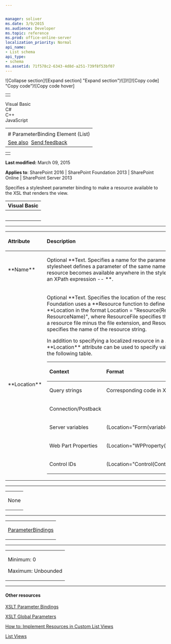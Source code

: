 ```yaml
---


manager: soliver
ms.date: 3/9/2015
ms.audience: Developer
ms.topic: reference
ms.prod: office-online-server
localization_priority: Normal
api_name:
- List schema
api_type:
- schema
ms.assetid: 71f578c2-6343-4d8d-a251-739f8f53bf07
---
```


![Collapse
section]![Expand
section] "Expand section")![]()![])![]![]()![Copy
code] "Copy code")![Copy code
hover]
<table>
<tbody>
<tr class="odd">
<td align="left"></td>
</tr>
</tbody>
</table>

Visual Basic  
C\#  
C++  
JavaScript  

<table>
<tbody>
<tr class="odd">
<td align="left"><span id="runningHeaderText"></span></td>
</tr>
<tr class="even">
<td align="left"># ParameterBinding Element (List)</td>
</tr>
<tr class="odd">
<td align="left"><a href="#seeAlsoToggle">See also</a>  <span id="headfeedbackarea" class="feedbackhead"><a href="javascript:SubmitFeedback(&#39;docthis@Microsoft.com&#39;,&#39;&#39;,&#39;&#39;,&#39;&#39;,&#39;1.0.18082.1225&#39;,&#39;%0\dThank%20you%20for%20your%20feedback.%20The%20developer%20writing%20teams%20use%20your%20feedback%20to%20improve%20documentation.%20While%20we%20are%20reviewing%20your%20feedback,%20we%20may%20send%20you%20e-mail%20to%20ask%20for%20clarification%20or%20feedback%20on%20a%20solution.%20We%20do%20not%20use%20your%20e-mail%20address%20for%20any%20other%20purpose%20and%20we%20delete%20it%20after%20we%20finish%20our%20review.%0\AFor%20further%20information%20about%20the%20privacy%20policies%20of%20Microsoft,%20please%20see%20http://privacy.microsoft.com/en-us/default.aspx.%0\A%0\d&#39;,&#39;Customer%20feedback&#39;);">Send feedback</a></span></td>
</tr>
</tbody>
</table>

<table>
<colgroup>
<col width="100%" />
</colgroup>
<tbody>
<tr class="odd">
<td align="left"></td>
</tr>
</tbody>
</table>

**Last modified:** March 09, 2015

**Applies to**: SharePoint 2016 | SharePoint Foundation 2013 |
SharePoint Online | SharePoint Server 2013

Specifies a stylesheet parameter binding to make a resource available to
the XSL that renders the view.

<span codelanguage="VisualBasic"></span>
<table>
<colgroup>
<col width="100%" />
</colgroup>
<thead>
<tr class="header">
<th align="left">Visual Basic</th>
</tr>
</thead>
<tbody>
<tr class="odd">
<td align="left"><pre><code><ParameterBinding  Name = "Text"  Location = "Text" /></code></pre></td>
</tr>
</tbody>
</table>


-----------------------------------------------------------------------------------------------------------------------------------------------------------------------------------------------

<table>
<colgroup>
<col width="50%" />
<col width="50%" />
</colgroup>
<thead>
<tr class="header">
<th align="left"><p>Attribute</p></th>
<th align="left"><p>Description</p></th>
</tr>
</thead>
<tbody>
<tr class="odd">
<td align="left"><p>**Name**</p></td>
<td align="left"><p>Optional **Text</span>. Specifies a name for the parameter. The XSL stylesheet defines a parameter of the same name -- <span class="code"><xsl:param name="ParameterName"/></span> -- and the resource becomes available anywhere in the stylesheet through an XPath expression -- <span class="code"><xsl:value-of select="$ParameterName" />**.</p></td>
</tr>
<tr class="even">
<td align="left"><p>**Location**</p></td>
<td align="left"><p>Optional **Text</span>. Specifies the location of the resource. SharePoint Foundation uses a **Resource</span> function to define the value of **Location</span> in the format <span class="code">Location = "Resource(ResourceFile, ResourceName)"</span>, where <span class="parameter" sdata="paramReference">ResourceFile</span> specifies the base name of a resource file minus the file extension, and <span class="parameter" sdata="paramReference">ResourceName** specifies the name of the resource string.</p>
<p>In addition to specifying a localized resource in a .resx file, the **Location** attribute can be used to specify values indicated in the following table.</p>
<div class="tableSection">
<table>
<colgroup>
<col width="50%" />
<col width="50%" />
</colgroup>
<thead>
<tr class="header">
<th align="left"><p>Context</p></th>
<th align="left"><p>Format</p></th>
</tr>
</thead>
<tbody>
<tr class="odd">
<td align="left"><p>Query strings</p></td>
<td align="left"><p><span class="code"><ParameterBinding Name="SelectedID" Location="QueryString(SelectedID)"/></span>Corresponding code in XSL: <span class="code"><xsl:param name="SelectedID"/></span></p></td>
</tr>
<tr class="even">
<td align="left"><p>Connection/Postback</p></td>
<td align="left"><p><span class="code"><ParameterBinding Name="dvt_firstrow" Location="Postback;Connection"/></span></p></td>
</tr>
<tr class="odd">
<td align="left"><p>Server variables</p></td>
<td align="left"><p><span class="code">(Location="Form(variableName)")</span></p></td>
</tr>
<tr class="even">
<td align="left"><p>Web Part Properties</p></td>
<td align="left"><p><span class="code">(Location="WPProperty(PropertyValue")</span></p></td>
</tr>
<tr class="odd">
<td align="left"><p>Control IDs</p></td>
<td align="left"><p><span class="code">(Location="Control(ControlID)")</span></p></td>
</tr>
</tbody>
</table>
</div></td>
</tr>
</tbody>
</table>


---------------------------------------------------------------------------------------------------------------------------------------------------------------------------------------------------

<table>
<colgroup>
<col width="100%" />
</colgroup>
<tbody>
<tr class="odd">
<td align="left"><p>None</p></td>
</tr>
</tbody>
</table>


----------------------------------------------------------------------------------------------------------------------------------------------------------------------------------------------------

<table>
<colgroup>
<col width="100%" />
</colgroup>
<tbody>
<tr class="odd">
<td align="left"><p><a href="parameterbindings-element-list.md">ParameterBindings</a></p></td>
</tr>
</tbody>
</table>


------------------------------------------------------------------------------------------------------------------------------------------------------------------------------------------------

<table>
<colgroup>
<col width="100%" />
</colgroup>
<tbody>
<tr class="odd">
<td align="left"><p>Minimum: 0</p>
<p>Maximum: Unbounded</p></td>
</tr>
</tbody>
</table>


-------------------------------------------------------------------------------------------------------------------------------------------------------------------------------------------

#### Other resources

[XSLT Parameter
Bindings](http://msdn.microsoft.com/library/0e63af9c-c94b-4425-8b93-989dad1dd49d(Office.15).aspx)

[XSLT Global
Parameters](http://msdn.microsoft.com/library/13abde86-c820-42bd-863a-c9c8829255a6(Office.15).aspx)

[How to: Implement Resources in Custom List
Views](http://msdn.microsoft.com/library/f8a01a0b-0538-4c4a-b2af-30c3f7f1ff4b(Office.15).aspx)

[List
Views](http://msdn.microsoft.com/library/43e6ba7e-eddb-418a-a570-c0815016fc17(Office.15).aspx)








